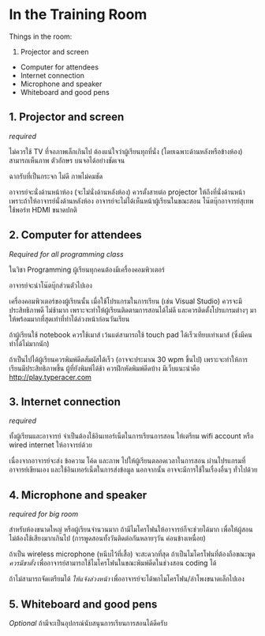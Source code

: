 # In the Training Room

Things in the room: 

1. Projector and screen
- Computer for attendees
- Internet connection
- Microphone and speaker
- Whiteboard and good pens

## 1. Projector and screen

*required*

ไม่ควรใช้ TV ที่จอภาพเล็กเกินไป ต้องแน่ใจว่าผู้เรียนทุกที่นั่ง (โดยเฉพาะด้านหลังหรือข้างห้อง) สามารถเห็นภาพ ตัวอักษร บนจอได้อย่างชัดเจน

ฉากรับที่เป็นกระจก ไม่ดี ภาพไม่คมชัด

อาจารย์จะนั่งด้านหน้าห้อง (จะไม่นั่งด้านหลังห้อง) ควรตั้งสายต่อ projector ให้ถึงที่นั่งด้านหน้า
เพราะถ้าให้อาจารย์นั่งด้านหลังห้อง อาจารย์จะไม่ได้เห็นหน้าผู้เรียนในขณะสอน 
โน๊ตบุ๊กอาจารย์สุเทพใช้พอร์ท HDMI ขนาดปกติ

## 2. Computer for attendees

*Required for all programming class*

ในวิชา Programming ผู้เรียนทุกคนต้องมีเครื่องคอมพิวเตอร์

อาจารย์จะนำโน๊ตบุ๊กส่วนตัวไปเอง

เครื่องคอมพิวเตอร์ของผู้เรียนนั้น เมื่อใช้โปรแกรมในการเรียน 
(เช่น Visual Studio) ควรจะมีประสิทธิภาพดี ไม่ช้ามาก 
เพราะจะทำให้ผู้เรียนติดตามการสอนได้ไม่ดี 
และควรติดตั้งโปรแกรมต่างๆ มาให้พร้อมมากที่สุดเท่าที่ทำได้ล่วงหน้าก่อนวันเรียน

ถ้าผู้เรียนใช้ notebook ควรใช้เมาส์ 
เว้นแต่สามารถใช้ touch pad ได้เร็วเทียบเท่าเมาส์ (ซึ่งมีคนทำได้ไม่มากนัก)

ถ้าเป็นไปได้ผู้เรียนควรพิมพ์ดีดสัมผัสได้เร็ว (อาจจะประมาณ 30 wpm ขึ้นไป) 
เพราะจะทำให้การเรียนมีประสิทธิภาพขึ้น 
ผู้ที่ยังพิมพ์ได้ช้า ควรฝึกหัดพิมพ์ดีดบ้าง 
มีเว็บแนะนำคือ http://play.typeracer.com

## 3. Internet connection
*required*

ทั้งผู้เรียนและอาจารย์ จำเป็นต้องใช้อินเทอร์เน็ตในการเรียนการสอน 
ให้เตรียม wifi account หรือ wired internet ให้อาจารย์ด้วย

เนื่องจากอาจารย์จะส่ง ข้อความ โค้ด และภาพ 
ไปให้ผู้เรียนตลอดเวลาในการสอน ผ่านโปรแกรมที่อาจารย์เขียนเอง 
และใช้อินเทอร์เน็ตในการส่งข้อมูล นอกจากนั้น 
อาจจะมีการใช้ในเรื่องอื่นๆ ทั่วไปด้วย


## 4. Microphone and speaker
*required for big room*

สำหรับห้องขนาดใหญ่ หรือผู้เรียนจำนวนมาก ถ้ามีไมโครโฟนให้อาจารย์ก็จะช่วยได้มาก 
เพื่อให้ผู้สอนไม่ต้องใช้เสียงมากเกินไป (การพูดสอนทั้งวันติดต่อกันหลายๆวัน ค่อนข้างเหนื่อย)

ถ้าเป็น wireless microphone (หนีบไว้ที่เสื้อ) จะสะดวกที่สุด 
ถ้าเป็นไมโครโฟนที่ต้องถือขณะพูด _ควรมีขาตั้ง_ 
เพื่ออาจารย์สามารถใช้ไมโครโฟนในขณะพิมพ์ดีดในช่วงสอน coding ได้

ถ้าไม่สามารถจัดเตรียมได้ _ให้แจ้งล่วงหน้า_ 
เพื่ออาจารย์จะได้พกไมโครโฟน/ลำโพงขนาดเล็กไปเอง

## 5. Whiteboard and good pens
*Optional*
ถ้ามีจะเป็นอุปกรณ์นับสนุนการเรียนการสอนได้ดีครับ 
 
